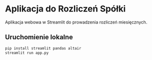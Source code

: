 # Aplikacja do Rozliczeń Spółki

Aplikacja webowa w Streamlit do prowadzenia rozliczeń miesięcznych.

## Uruchomienie lokalne
```bash
pip install streamlit pandas altair
streamlit run app.py
```
